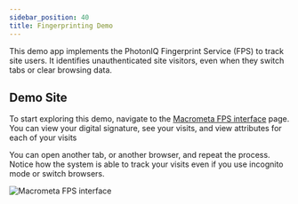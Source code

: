 ```yaml
---
sidebar_position: 40
title: Fingerprinting Demo
---
```


This demo app implements the PhotonIQ Fingerprint Service (FPS) to track site users. It identifies unauthenticated site visitors, even when they switch tabs or clear browsing data.

## Demo Site

To start exploring this demo, navigate to the [Macrometa FPS interface](https://demo.photoniq.macrometa.io/api/ds/ui/) page. You can view your digital signature, see your visits, and view attributes for each of your visits

You can open another tab, or another browser, and repeat the process. Notice how the system is able to track your visits even if you use incognito mode or switch browsers.

![Macrometa FPS interface](/img/demos/attribute-example.png)
